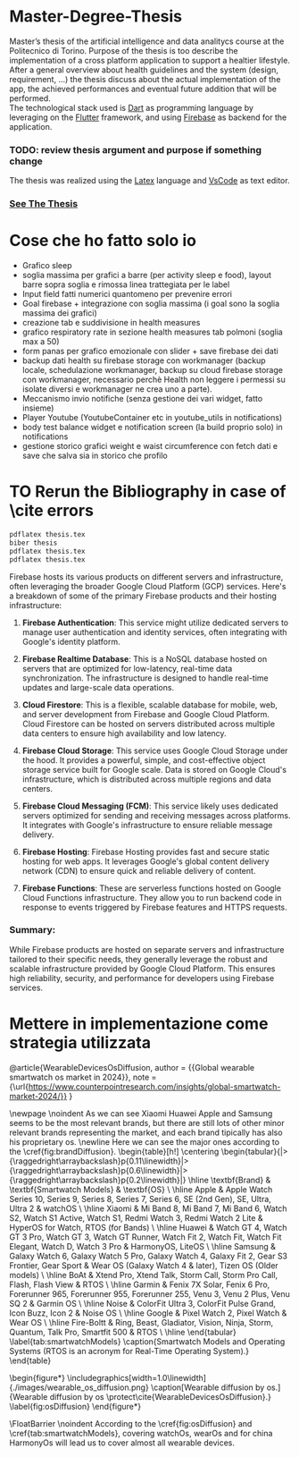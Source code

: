 # Master-Degree-Thesis

Master’s thesis of the artificial intelligence and data analitycs course at the Politecnico di Torino. Purpose of the thesis is too describe the implementation of a cross platform application to support a healtier lifestyle. After a general overview about health guidelines and the system (design, requirement, ...) the thesis discuss about the actual implementation of the app, the achieved performances and eventual future addition that will be performed. <br> 
The technological stack used is <a href='https://dart.dev/' target='_blank'>Dart</a> as programming language by leveraging on the <a href='https://flutter.dev/' target='_blank'>Flutter</a> framework, and using <a href='https://firebase.google.com/' target='_blank'>Firebase</a> as backend for the application. 

### TODO: review thesis argument and purpose if something change
The thesis was realized using the <a href='https://www.latex-project.org/' target='_blank'>Latex</a> language and <a href='https://code.visualstudio.com/' target='_blank'>VsCode</a> as text editor.

### [See The Thesis](thesis.pdf)

# Cose che ho fatto solo io
- Grafico sleep
- soglia massima per grafici a barre (per activity sleep e food), layout barre sopra soglia e rimossa linea trattegiata per le label
- Input field fatti numerici quantomeno per prevenire errori
- Goal firebase + integrazione con soglia massima (i goal sono la soglia massima dei grafici)
- creazione tab e suddivisione in health measures
- grafico respiratory rate in sezione health measures tab polmoni (soglia max a 50)
- form panas per grafico emozionale con slider + save firebase dei dati
- backup dati health su firebase storage con workmanager (backup locale, schedulazione workmanager, backup su cloud firebase storage con workmanager, necessario perchè Health non leggere i permessi su isolate diversi e workmanager ne crea uno a parte).
- Meccanismo invio notifiche (senza gestione dei vari widget, fatto insieme)
- Player Youtube (YoutubeContainer etc in youtube_utils in notifications)
- body test balance widget e notification screen (la build proprio solo) in notifications
- gestione storico grafici weight e waist circumference con fetch dati e save che salva sia in storico che profilo  

# TO Rerun the Bibliography in case of \cite errors
``` latex
pdflatex thesis.tex
biber thesis
pdflatex thesis.tex
pdflatex thesis.tex
```
Firebase hosts its various products on different servers and infrastructure, often leveraging the broader Google Cloud Platform (GCP) services. Here's a breakdown of some of the primary Firebase products and their hosting infrastructure:

1. **Firebase Authentication**: This service might utilize dedicated servers to manage user authentication and identity services, often integrating with Google's identity platform.

2. **Firebase Realtime Database**: This is a NoSQL database hosted on servers that are optimized for low-latency, real-time data synchronization. The infrastructure is designed to handle real-time updates and large-scale data operations.

3. **Cloud Firestore**: This is a flexible, scalable database for mobile, web, and server development from Firebase and Google Cloud Platform. Cloud Firestore can be hosted on servers distributed across multiple data centers to ensure high availability and low latency.

4. **Firebase Cloud Storage**: This service uses Google Cloud Storage under the hood. It provides a powerful, simple, and cost-effective object storage service built for Google scale. Data is stored on Google Cloud's infrastructure, which is distributed across multiple regions and data centers.

5. **Firebase Cloud Messaging (FCM)**: This service likely uses dedicated servers optimized for sending and receiving messages across platforms. It integrates with Google's infrastructure to ensure reliable message delivery.

6. **Firebase Hosting**: Firebase Hosting provides fast and secure static hosting for web apps. It leverages Google's global content delivery network (CDN) to ensure quick and reliable delivery of content.

7. **Firebase Functions**: These are serverless functions hosted on Google Cloud Functions infrastructure. They allow you to run backend code in response to events triggered by Firebase features and HTTPS requests.

### Summary:
While Firebase products are hosted on separate servers and infrastructure tailored to their specific needs, they generally leverage the robust and scalable infrastructure provided by Google Cloud Platform. This ensures high reliability, security, and performance for developers using Firebase services.

# Mettere in implementazione come strategia utilizzata
@article{WearableDevicesOsDiffusion,
  author = {{Global wearable smartwatch os market in 2024}},
  note   = {\url{https://www.counterpointresearch.com/insights/global-smartwatch-market-2024/}}
}

\newpage \noindent As we can see Xiaomi Huawei Apple and Samsung seems to be the most relevant brands, but there are still lots of other minor relevant brands representing the market, and each brand tipically has also his proprietary os. \newline Here we can see the major ones according to the \cref{fig:brandDiffusion}.
\begin{table}[h!]
    \centering
    \begin{tabular}{|>{\raggedright\arraybackslash}p{0.11\linewidth}|>{\raggedright\arraybackslash}p{0.6\linewidth}|>{\raggedright\arraybackslash}p{0.2\linewidth}|}
        \hline
        \textbf{Brand} & \textbf{Smartwatch Models} & \textbf{OS} \\ \hline
        Apple          & Apple Watch Series 10, Series 9, Series 8, Series 7, Series 6, SE (2nd Gen), SE, Ultra, Ultra 2 & watchOS \\ \hline
        Xiaomi         & Mi Band 8, Mi Band 7, Mi Band 6, Watch S2, Watch S1 Active, Watch S1, Redmi Watch 3, Redmi Watch 2 Lite & HyperOS for Watch, RTOS (for Bands) \\ \hline
        Huawei         & Watch GT 4, Watch GT 3 Pro, Watch GT 3, Watch GT Runner, Watch Fit 2, Watch Fit, Watch Fit Elegant, Watch D, Watch 3 Pro & HarmonyOS, LiteOS \\ \hline
        Samsung        & Galaxy Watch 6, Galaxy Watch 5 Pro, Galaxy Watch 4, Galaxy Fit 2, Gear S3 Frontier, Gear Sport & Wear OS (Galaxy Watch 4 \& later), Tizen OS (Older models) \\ \hline
        BoAt           & Xtend Pro, Xtend Talk, Storm Call, Storm Pro Call, Flash, Flash View & RTOS \\ \hline
        Garmin         & Fenix 7X Solar, Fenix 6 Pro, Forerunner 965, Forerunner 955, Forerunner 255, Venu 3, Venu 2 Plus, Venu SQ 2 & Garmin OS \\ \hline
        Noise          & ColorFit Ultra 3, ColorFit Pulse Grand, Icon Buzz, Icon 2 & Noise OS \\ \hline
        Google         & Pixel Watch 2, Pixel Watch & Wear OS \\ \hline
        Fire-Boltt     & Ring, Beast, Gladiator, Vision, Ninja, Storm, Quantum, Talk Pro, Smartfit 500 & RTOS \\ \hline
    \end{tabular}
    \label{tab:smartwatchModels}
    \caption{Smartwatch Models and Operating Systems (RTOS is an acronym for Real-Time Operating System).}
\end{table}

\begin{figure*}
    \includegraphics[width=1.0\linewidth]{./images/wearable_os_diffusion.png}
    \caption[Wearable diffusion by os.]{Wearable diffusion by os \protect\cite{WearableDevicesOsDiffusion}.}
    \label{fig:osDiffusion}
\end{figure*}

\FloatBarrier
\noindent According to the \cref{fig:osDiffusion} and \cref{tab:smartwatchModels}, covering watchOs, wearOs and for china HarmonyOs will lead us to cover almost all wearable devices. 